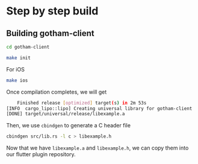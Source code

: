 # Step by step build

## Building gotham-client

```bash
cd gotham-client
```

```bash
make init
```

For iOS

```bash
make ios
```

Once compilation completes, we will get

```bash
    Finished release [optimized] target(s) in 2m 53s
[INFO  cargo_lipo::lipo] Creating universal library for gotham-client
[DONE] target/universal/release/libexample.a
```

Then, we use `cbindgen` to generate a C header file

```bash
cbindgen src/lib.rs -l c > libexample.h
```

Now that we have `libexample.a` and `libexample.h`, we can copy them into our flutter plugin repository.
